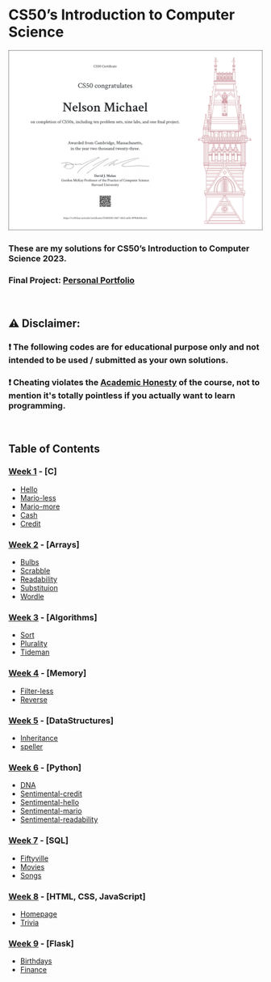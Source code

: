 # CS50’s Introduction to Computer Science

[![Certificate](./static/CS50x-A4.png)](https://certificates.cs50.io/f3483050-3667-481d-a61b-899b8e00c2e4.png?size=A4)

### These are my solutions for CS50’s Introduction to Computer Science 2023.

### Final Project: [Personal Portfolio](https://nelsons.vercel.app/)

<br/>

## :warning: Disclaimer:

### ❗ **The following codes are for educational purpose only and not intended to be used / submitted as your own solutions.**

### ❗ **Cheating violates the [Academic Honesty](https://cs50.harvard.edu/x/2023/honesty/) of the course, not to mention it's totally pointless if you actually want to learn programming.**

<br/>

## Table of Contents

### [Week 1](/week%201/) - [C]

- [Hello](/week%201/hello/hello.c)
- [Mario-less](/week%201/mario-less/mario.c)
- [Mario-more](/week%201/mario-more/mario.c)
- [Cash](/week%201/cash/cash.c)
- [Credit](/week%201/credit/credit.c)

### [Week 2](/week%202/) - [Arrays]

- [Bulbs](/week%202/bulbs/bulbs.c)
- [Scrabble](/week%202/scrabble/scrabble.c)
- [Readability](/week%202/readability/readability.c)
- [Substituion](/week%202/substitution/substitution.c)
- [Wordle](/week%202/wordle/wordle.c)

### [Week 3](/week%203/) - [Algorithms]

- [Sort](/week%203/sort/)
- [Plurality](/week%203/plurality/plurality.c)
- [Tideman](/week%203/tideman/tideman.c)

### [Week 4](/week%204/) - [Memory]

- [Filter-less](/week%204/filter-less/)
- [Reverse](/week%204/reverse/)

### [Week 5](/week%205/) - [DataStructures]

- [Inheritance](/week%205/inheritance/inheritance.c)
- [speller](/week%205/speller/speller.c)

### [Week 6](/week%206/) - [Python]

- [DNA](/week%206/dna/dna.py)
- [Sentimental-credit](/week%206/sentimental-credit/credit.py)
- [Sentimental-hello](/week%206/sentimental-hello/hello.py)
- [Sentimental-mario](/week%206/sentimental-mario-more/mario.py)
- [Sentimental-readability](/week%206/sentimental-readability/readability.py)

### [Week 7](/week%207/) - [SQL]

- [Fiftyville](/week%207/fiftyville/)
- [Movies](/week%207/movies/)
- [Songs](/week%207/songs/)

### [Week 8](/week%208/) - [HTML, CSS, JavaScript]

- [Homepage](/week%208/homepage/)
- [Trivia](/week%208/trivia/)

### [Week 9](/week%209/) - [Flask]

- [Birthdays](/week%209/birthdays/)
- [Finance](/week%209/finance/)
